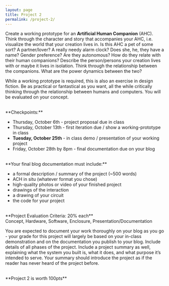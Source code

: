 ```yaml
---
layout: page
title: Project 2
permalink: /project-2/
---
```


Create a working prototype for an **Artificial Human Companion** (AHC). Think through the character and story that accompanies your AHC, i.e. visualize the world that your creation lives in. Is this AHC a pet of some sort? A partner/lover? A really needy alarm clock? Does she, he, they have a name? Gender preference? Are they autonomous? How do they relate with their human companions? Describe the person/persons your creation lives with or maybe it lives in isolation. Think through the relationship between the companions. What are the power dynamics between the two? 

While a working prototype is required, this is also an exercise in design fiction. Be as practical or fantastical as you want, all the while critically thinking through the relationship between humans and computers. You will be evaluated on your concept.

<br>
**Checkpoints:**

- Thursday, October 6th - project proposal due in class
- Thursday, October 13th - first iteration due / show a working-prototype in class
- **Tuesday, October 25th** - in class demo / presentation of your working project
- Friday, October 28th by 8pm - final documentation due on your blog

<br>
**Your final blog documentation must include:**

+ a formal description / summary of the project (~500 words) 
+ ACH in situ (whatever format you chose)
+ high-quality photos or video of your finished project
+ drawings of the interaction 
+ a drawing of your circuit
+ the code for your project

<br>
**Project Evaluation Criteria: 20% each** <br>
Concept, Hardware, Software, Enclosure, Presentation/Documentation <br>

You are expected to document your work thoroughly on your blog as you go - your grade for this project will largely be based on your in-class demonstration and on the documentation you publish to your blog. Include details of all phases of the project. Include a project summary as well, explaining what the system you built is, what it does, and what purpose it’s intended to serve. Your summary should introduce the project as if the reader has never heard of the project before.

<br>
**Project 2 is worth 100pts**